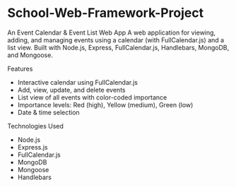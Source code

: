 # School-Web-Framework-Project

An Event Calendar & Event List Web App
A web application for viewing, adding, and managing events using a calendar (with FullCalendar.js) and a list view. Built with Node.js, Express, FullCalendar.js, Handlebars, MongoDB, and Mongoose.

Features
- Interactive calendar using FullCalendar.js
- Add, view, update, and delete events
- List view of all events with color-coded importance
- Importance levels: Red (high), Yellow (medium), Green (low)
- Date & time selection

Technologies Used
- Node.js
- Express.js
- FullCalendar.js 
- MongoDB
- Mongoose
- Handlebars
